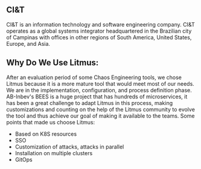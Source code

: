 ## CI&T
CI&T is an information technology and software engineering company. CI&T operates as a global systems integrator headquartered in the Brazilian city of Campinas with offices in other regions of South America, United States, Europe, and Asia.

## Why Do We Use Litmus: 

After an evaluation period of some Chaos Engineering tools, we chose Litmus because it is a more mature tool that would meet most of our needs. We are in the implementation, configuration, and process definition phase.
AB-Inbev's BEES is a huge project that has hundreds of microservices, it has been a great challenge to adapt Litmus in this process, making customizations and counting on the help of the Litmus community to evolve the tool and thus achieve our goal of making it available to the teams.
Some points that made us choose Litmus:

- Based on K8S resources
- SSO
- Customization of attacks, attacks in parallel
- Installation on multiple clusters
- GitOps
